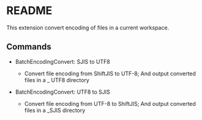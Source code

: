 # README

This extension convert encoding of files in a current workspace.

## Commands

* BatchEncodingConvert: SJIS to UTF8

  * Convert file encoding from ShiftJIS to UTF-8; And output converted files in a _ UTF8 directory

* BatchEncodingConvert: UTF8 to SJIS

  * Convert file encoding from UTF-8 to ShiftJIS; And output converted files in a _SJIS directory
